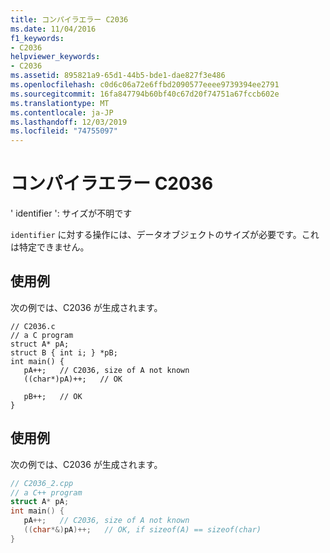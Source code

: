 ```yaml
---
title: コンパイラエラー C2036
ms.date: 11/04/2016
f1_keywords:
- C2036
helpviewer_keywords:
- C2036
ms.assetid: 895821a9-65d1-44b5-bde1-dae827f3e486
ms.openlocfilehash: c0d6c06a72e6ffbd2090577eeee9739394ee2791
ms.sourcegitcommit: 16fa847794b60bf40c67d20f74751a67fccb602e
ms.translationtype: MT
ms.contentlocale: ja-JP
ms.lasthandoff: 12/03/2019
ms.locfileid: "74755097"
---
```

# <a name="compiler-error-c2036"></a>コンパイラエラー C2036

' identifier ': サイズが不明です

`identifier` に対する操作には、データオブジェクトのサイズが必要です。これは特定できません。

## <a name="example"></a>使用例

次の例では、C2036 が生成されます。

```
// C2036.c
// a C program
struct A* pA;
struct B { int i; } *pB;
int main() {
   pA++;   // C2036, size of A not known
   ((char*)pA)++;   // OK

   pB++;   // OK
}
```

## <a name="example"></a>使用例

次の例では、C2036 が生成されます。

```cpp
// C2036_2.cpp
// a C++ program
struct A* pA;
int main() {
   pA++;   // C2036, size of A not known
   ((char*&)pA)++;   // OK, if sizeof(A) == sizeof(char)
}
```
